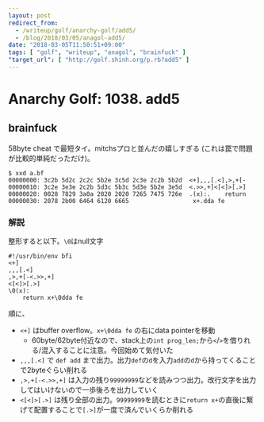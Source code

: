 ```yaml
---
layout: post
redirect_from:
  - /writeup/golf/anarchy-golf/add5/
  - /blog/2018/03/05/anagol-add5/
date: "2018-03-05T11:50:51+09:00"
tags: [ "golf", "writeup", "anagol", "brainfuck" ]
"target_url": [ "http://golf.shinh.org/p.rb?add5" ]
---
```


# Anarchy Golf: 1038. add5

## brainfuck

$58$byte cheat で最短タイ。mitchsプロと並んだの嬉しすぎる (これは罠で問題が比較的単純だっただけ)。

``` brainfuck
$ xxd a.bf
00000000: 3c2b 5d2c 2c2c 5b2e 3c5d 2c3e 2c2b 5b2d  <+],,,[.<],>,+[-
00000010: 3c2e 3e3e 2c2b 5d3c 5b3c 5d3e 5b2e 3e5d  <.>>,+]<[<]>[.>]
00000020: 0028 7829 3a0a 2020 2020 7265 7475 726e  .(x):.    return
00000030: 2078 2b00 6464 6120 6665                  x+.dda fe
```

### 解説

整形すると以下。`\0`はnull文字

``` brainfuck
#!/usr/bin/env bfi
<+]
,,,[.<]
,>,+[-<.>>,+]
<[<]>[.>]
\0(x):
    return x+\0dda fe
```

順に、

-   `<+]` はbuffer overflow。`x+\0dda fe` の右にdata pointerを移動
    -   $60$byte/$62$byte付近なので、stack上の`int prog_len;`から`<`/`>`を借りれる/混入することに注意。今回始めて気付いた
-   `,,,[.<]` で `def add` まで出力。出力`def`の`d`を入力`add`の`d`から持ってくることで$2$byteぐらい削れる
-   `,>,+[-<.>>,+]` は入力の残り`99999999`などを読みつつ出力。改行文字を出力してはいけないので一歩後ろを出力していく
-   `<[<]>[.>]` は残り全部の出力。`99999999`を読むときに`return x+`の直後に繋げて配置することで`[.>]`が一度で済んでいくらか削れる
